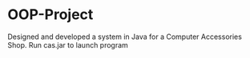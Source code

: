 # OOP-Project
Designed and developed a system in Java for a Computer Accessories Shop.
Run cas.jar to launch program

